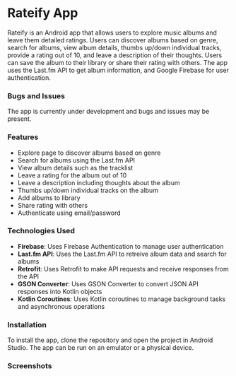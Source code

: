 # Rateify App
Rateify is an Android app that allows users to explore music albums and leave them detailed ratings. Users can discover albums based on genre, search for albums, view album details, thumbs up/down individual tracks, provide a rating out of 10, and leave a description of their thoughts. Users can save the album to their library or share their rating with others. The app uses the Last.fm API to get album information, and Google Firebase for user authentication.

### Bugs and Issues
The app is currently under development and bugs and issues may be present.

### Features
* Explore page to discover albums based on genre
* Search for albums using the Last.fm API
* View album details such as the tracklist
* Leave a rating for the album out of 10
* Leave a description including thoughts about the album
* Thumbs up/down individual tracks on the album
* Add albums to library
* Share rating with others
* Authenticate using email/password

### Technologies Used
* **Firebase**: Uses Firebase Authentication to manage user authentication
* **Last.fm API**: Uses the Last.fm API to retreive album data and search for albums
* **Retrofit**: Uses Retrofit to make API requests and receive responses from the API
* **GSON Converter**: Uses GSON Converter to convert JSON API responses into Kotlin objects
* **Kotlin Coroutines**: Uses Kotlin coroutines to manage background tasks and asynchronous operations 

### Installation
To install the app, clone the repository and open the project in Android Studio. The app can be run on an emulator or a physical device.

### Screenshots
